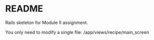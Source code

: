 # README

Rails skeleton for Module II assignment. 

You only need to modify a single file: 
/app/views/recipe/main_screen


